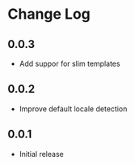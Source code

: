 # Change Log

## 0.0.3
- Add suppor for slim templates

## 0.0.2
- Improve default locale detection

## 0.0.1
- Initial release